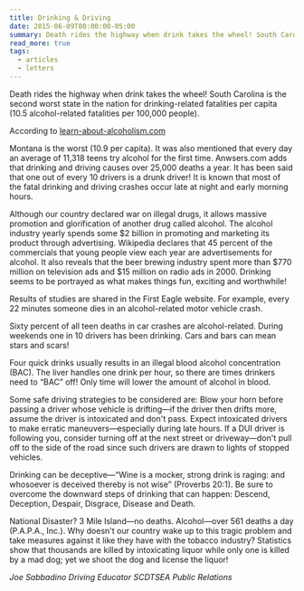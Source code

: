```yaml
---
title: Drinking & Driving
date: 2015-06-09T00:00:00-05:00
summary: Death rides the highway when drink takes the wheel! South Carolina is the second worst state in the nation for...
read_more: true
tags:
  - articles
  - letters
---
```

Death rides the highway when drink takes the wheel! South Carolina is the second worst state in the nation for drinking-related fatalities per capita (10.5 alcohol-related fatalities per 100,000 people).

According to [learn-about-alcoholism.com](https://www.learn-about-alcoholism.com/)

Montana is the worst (10.9 per capita). It was also mentioned that every day an average of 11,318 teens try alcohol for the first time. Anwsers.com adds that drinking and driving causes over 25,000 deaths a year. It has been said that one out of every 10 drivers is a drunk driver! It is known that most of the fatal drinking and driving crashes occur late at night and early morning hours.

Although our country declared war on illegal drugs, it allows massive promotion and glorification of another drug called alcohol. The alcohol industry yearly spends some $2 billion in promoting and marketing its product through advertising. Wikipedia declares that 45 percent of the commercials that young people view each year are advertisements for alcohol. It also reveals that the beer brewing industry spent more than $770 million on television ads and $15 million on radio ads in 2000. Drinking seems to be portrayed as what makes things fun, exciting and worthwhile!

Results of studies are shared in the First Eagle website. For example, every 22 minutes someone dies in an alcohol-related motor vehicle crash.

Sixty percent of all teen deaths in car crashes are alcohol-related. During weekends one in 10 drivers has been drinking. Cars and bars can mean stars and scars!

Four quick drinks usually results in an illegal blood alcohol concentration (BAC). The liver handles one drink per hour, so there are times drinkers need to &ldquo;BAC&rdquo; off! Only time will lower the amount of alcohol in blood.

Some safe driving strategies to be considered are: Blow your horn before passing a driver whose vehicle is drifting&mdash;if the driver then drifts more, assume the driver is intoxicated and don't pass. Expect intoxicated drivers to make erratic maneuvers&mdash;especially during late hours. If a DUI driver is following you, consider turning off at the next street or driveway&mdash;don't pull off to the side of the road since such drivers are drawn to lights of stopped vehicles.

Drinking can be deceptive&mdash;&ldquo;Wine is a mocker, strong drink is raging: and whosoever is deceived thereby is not wise&rdquo; (Proverbs 20:1). Be sure to overcome the downward steps of drinking that can happen: Descend, Deception, Despair, Disgrace, Disease and Death.

National Disaster? 3 Mile Island&mdash;no deaths. Alcohol&mdash;over 561 deaths a day (P.A.P.A., Inc.). Why doesn't our country wake up to this tragic problem and take measures against it like they have with the tobacco industry? Statistics show that thousands are killed by intoxicating liquor while only one is killed by a mad dog; yet we shoot the dog and license the liquor!

*Joe Sabbadino*
*Driving Educator*
*SCDTSEA Public Relations*
